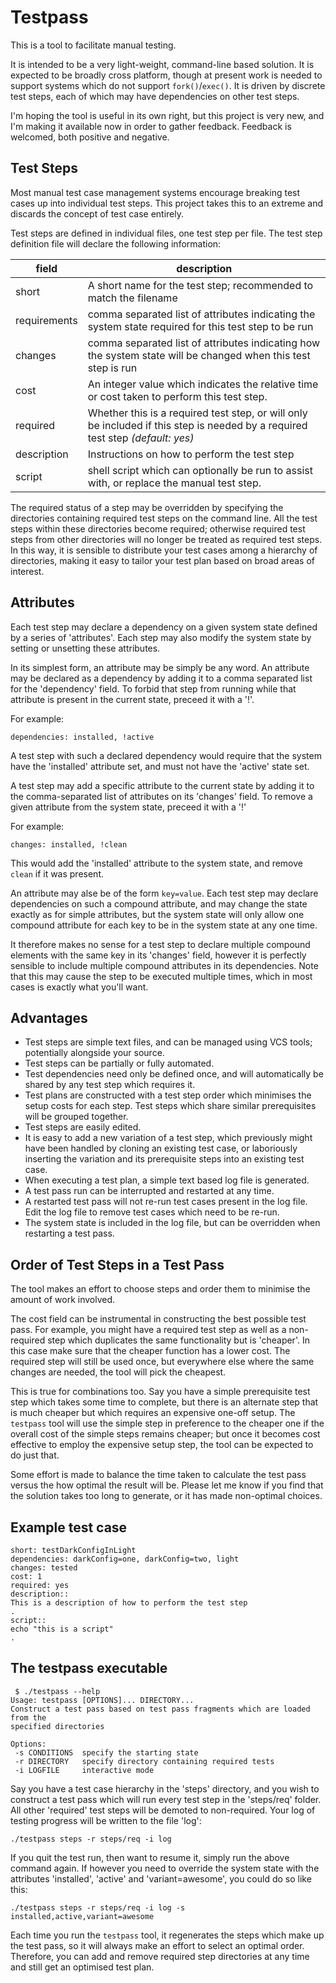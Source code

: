 # Testpass

This is a tool to facilitate manual testing.

It is intended to be a very light-weight, command-line based solution.  It is
expected to be broadly cross platform, though at present work is needed to
support systems which do not support `fork()`/`exec()`.  It is driven by discrete
test steps, each of which may have dependencies on other test steps.

I'm hoping the tool is useful in its own right, but this project is very new,
and I'm making it available now in order to gather feedback.  Feedback is
welcomed, both positive and negative.

## Test Steps

Most manual test case management systems encourage breaking test cases up into
individual test steps.  This project takes this to an extreme and discards the
concept of test case entirely.

Test steps are defined in individual files, one test step per file.  The test
step definition file will declare the following information:


| field        | description |
| ------------ | -------------- |
| short        | A short name for the test step; recommended to match the filename |
| requirements | comma separated list of attributes indicating the system state required for this test step to be run |
| changes      | comma separated list of attributes indicating how the system state will be changed when this test step is run |
| cost         | An integer value which indicates the relative time or cost taken to perform this test step. |
| required     | Whether this is a required test step, or will only be included if this step is needed by a required test step *(default: yes)* |
| description  | Instructions on how to perform the test step |
| script       | shell script which can optionally be run to assist with, or replace the manual test step. |

The required status of a step may be overridden by specifying the directories
containing required test steps on the command line.  All the test steps within
these directories become required; otherwise required test steps from other
directories will no longer be treated as required test steps.  In this way, it
is sensible to distribute your test cases among a hierarchy of directories,
making it easy to tailor your test plan based on broad areas of interest.

## Attributes

Each test step may declare a dependency on a given system state defined by a
series of 'attributes'.  Each step may also modify the system state by setting
or unsetting these attributes.

In its simplest form, an attribute may be simply be any word.  An attribute may
be declared as a dependency by adding it to a comma separated list for the
'dependency' field.  To forbid that step from running while that attribute is
present in the current state, preceed it with a '!'.

For example:

```
dependencies: installed, !active
```

A test step with such a declared dependency would require that the system have
the 'installed' attribute set, and must not have the 'active' state set.

A test step may add a specific attribute to the current state by adding it to
the comma-separated list of attributes on its 'changes' field.  To remove a
given attribute from the system state, preceed it with a '!'

For example:

```
changes: installed, !clean
```

This would add the 'installed' attribute to the system state, and remove
`clean` if it was present.

An attribute may alse be of the form `key=value`.  Each test step may declare
dependencies on such a compound attribute, and may change the state exactly as
for simple attributes, but the system state will only allow one compound
attribute for each key to be in the system state at any one time.

It therefore makes no sense for a test step to declare multiple compound
elements with the same key in its 'changes' field, however it is perfectly
sensible to include multiple compound attributes in its dependencies.  Note
that this may cause the step to be executed multiple times, which in most cases
is exactly what you'll want.

## Advantages

 - Test steps are simple text files, and can be managed using VCS tools;
   potentially alongside your source.
 - Test steps can be partially or fully automated.
 - Test dependencies need only be defined once, and will automatically be
   shared by any test step which requires it.
 - Test plans are constructed with a test step order which minimises the setup
   costs for each step.  Test steps which share similar prerequisites will be
   grouped together.
 - Test steps are easily edited.
 - It is easy to add a new variation of a test step, which previously might
   have been handled by cloning an existing test case, or laboriously inserting
   the variation and its prerequisite steps into an existing test case.
 - When executing a test plan, a simple text based log file is generated.
 - A test pass run can be interrupted and restarted at any time.
 - A restarted test pass will not re-run test cases present in the log file.
   Edit the log file to remove test cases which need to be re-run.
 - The system state is included in the log file, but can be overridden when
   restarting a test pass.

## Order of Test Steps in a Test Pass

The tool makes an effort to choose steps and order them to minimise the amount
of work involved.

The cost field can be instrumental in constructing the best possible test pass.
For example, you might have a required test step as well as a non-required step
which duplicates the same functionality but is 'cheaper'.  In this case make
sure that the cheaper function has a lower cost.  The required step will still
be used once, but everywhere else where the same changes are needed, the tool
will pick the cheapest.

This is true for combinations too.  Say you have a simple prerequisite test
step which takes some time to complete, but there is an alternate step that is
much cheaper but which requires an expensive one-off setup.  The `testpass`
tool will use the simple step in preference to the cheaper one if the overall
cost of the simple steps remains cheaper; but once it becomes cost effective to
employ the expensive setup step, the tool can be expected to do just that.

Some effort is made to balance the time taken to calculate the test pass versus
the how optimal the result will be.  Please let me know if you find that the
solution takes too long to generate, or it has made non-optimal choices.

## Example test case

```
short: testDarkConfigInLight
dependencies: darkConfig=one, darkConfig=two, light
changes: tested
cost: 1
required: yes
description::
This is a description of how to perform the test step
.
script::
echo "this is a script"
.
```

## The testpass executable

````
 $ ./testpass --help
Usage: testpass [OPTIONS]... DIRECTORY...
Construct a test pass based on test pass fragments which are loaded from the
specified directories

Options:
 -s CONDITIONS  specify the starting state
 -r DIRECTORY   specify directory containing required tests
 -i LOGFILE	    interactive mode
````

Say you have a test case hierarchy in the 'steps' directory, and you wish to
construct a test pass which will run every test step in the 'steps/req' folder.
All other 'required' test steps will be demoted to non-required.  Your log of testing progress will be written to the file 'log':

```
./testpass steps -r steps/req -i log
```

If you quit the test run, then want to resume it, simply run the above command
again.  If however you need to override the system state with the attributes
'installed', 'active' and 'variant=awesome', you could do so like this:

```
./testpass steps -r steps/req -i log -s installed,active,variant=awesome
```

Each time you run the `testpass` tool, it regenerates the steps which make up
the test pass, so it will always make an effort to select an optimal order.
Therefore, you can add and remove required step directories at any time and
still get an optimised test plan.
